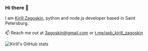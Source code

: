 ### Hi there 👋

I am [Kirill Zagoskin](https://t.me/spb_kirill_zagoskin), python and node.js developer based in Saint Petersburg.

📫 Reach me out at 3agoskin@gmail.com or [t.me/spb_kirill_zagoskin](https://t.me/spb_kirill_zagoskin)

![Kirill's GitHub stats](https://github-readme-stats.vercel.app/api?username=KirillZagoskin&show_icons=true)
